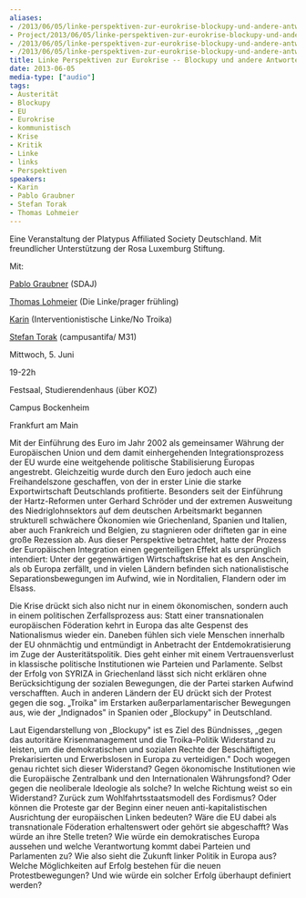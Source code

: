 ```yaml
---
aliases:
- /2013/06/05/linke-perspektiven-zur-eurokrise-blockupy-und-andere-antworten
- Project/2013/06/05/linke-perspektiven-zur-eurokrise-blockupy-und-andere-antworten-podiumsdiskussion
- /2013/06/05/linke-perspektiven-zur-eurokrise-blockupy-und-andere-antworten-podiumsdiskussion
- /2013/06/05/linke-perspektiven-zur-eurokrise-blockupy-und-andere-antworten-podiumsdiskussion
title: Linke Perspektiven zur Eurokrise -- Blockupy und andere Antworten
date: 2013-06-05
media-type: ["audio"]
tags:
- Austerität
- Blockupy
- EU
- Eurokrise
- kommunistisch
- Krise
- Kritik
- Linke
- links
- Perspektiven
speakers:
- Karin
- Pablo Graubner
- Stefan Torak
- Thomas Lohmeier
---
```


Eine Veranstaltung der Platypus Affiliated Society Deutschland. Mit freundlicher Unterstützung der Rosa Luxemburg Stiftung.

Mit:

[Pablo Graubner](/authors/pablo-graubner/) (SDAJ)

[Thomas Lohmeier](/authors/thomas-lohmeier/) (Die Linke/prager frühling)

[Karin](/authors/karin/) (Interventionistische Linke/No Troika)

[Stefan Torak](/authors/stefan-torak/) (campusantifa/ M31)

Mittwoch, 5. Juni

19-22h

Festsaal, Studierendenhaus (über KOZ)

Campus Bockenheim

Frankfurt am Main

Mit der Einführung des Euro im Jahr 2002 als gemeinsamer Währung der Europäischen Union und dem damit einhergehenden Integrationsprozess der EU wurde eine weitgehende politische Stabilisierung Europas angestrebt. Gleichzeitig wurde durch den Euro jedoch auch eine Freihandelszone geschaffen, von der in erster Linie die starke Exportwirtschaft Deutschlands profitierte. Besonders seit der Einführung der Hartz-Reformen unter Gerhard Schröder und der extremen Ausweitung des Niedriglohnsektors auf dem deutschen Arbeitsmarkt begannen strukturell schwächere Ökonomien wie Griechenland, Spanien und Italien, aber auch Frankreich und Belgien, zu stagnieren oder drifteten gar in eine große Rezession ab. Aus dieser Perspektive betrachtet, hatte der Prozess der Europäischen Integration einen gegenteiligen Effekt als ursprünglich intendiert: Unter der gegenwärtigen Wirtschaftskrise hat es den Anschein, als ob Europa zerfällt, und in vielen Ländern befinden sich nationalistische Separationsbewegungen im Aufwind, wie in Norditalien, Flandern oder im Elsass.

Die Krise drückt sich also nicht nur in einem ökonomischen, sondern auch in einem politischen Zerfallsprozess aus: Statt einer transnationalen europäischen Föderation kehrt in Europa das alte Gespenst des Nationalismus wieder ein. Daneben fühlen sich viele Menschen innerhalb der EU ohnmächtig und entmündigt in Anbetracht der Entdemokratisierung im Zuge der Austeritätspolitik. Dies geht einher mit einem Vertrauensverlust in klassische politische Institutionen wie Parteien und Parlamente. Selbst der Erfolg von SYRIZA in Griechenland lässt sich nicht erklären ohne Berücksichtigung der sozialen Bewegungen, die der Partei starken Aufwind verschafften. Auch in anderen Ländern der EU drückt sich der Protest gegen die sog. „Troika" im Erstarken außerparlamentarischer Bewegungen aus, wie der „Indignados" in Spanien oder „Blockupy" in Deutschland.

Laut Eigendarstellung von „Blockupy" ist es Ziel des Bündnisses, „gegen das autoritäre Krisenmanagement und die Troika-Politik Widerstand zu leisten, um die demokratischen und sozialen Rechte der Beschäftigten, Prekarisierten und Erwerbslosen in Europa zu verteidigen." Doch wogegen genau richtet sich dieser Widerstand? Gegen ökonomische Institutionen wie die Europäische Zentralbank und den Internationalen Währungsfond? Oder gegen die neoliberale Ideologie als solche? In welche Richtung weist so ein Widerstand? Zurück zum Wohlfahrtsstaatsmodell des Fordismus? Oder können die Proteste gar der Beginn einer neuen anti-kapitalistischen Ausrichtung der europäischen Linken bedeuten? Wäre die EU dabei als transnationale Föderation erhaltenswert oder gehört sie abgeschafft? Was würde an ihre Stelle treten? Wie würde ein demokratisches Europa aussehen und welche Verantwortung kommt dabei Parteien und Parlamenten zu? Wie also sieht die Zukunft linker Politik in Europa aus? Welche Möglichkeiten auf Erfolg bestehen für die neuen Protestbewegungen? Und wie würde ein solcher Erfolg überhaupt definiert werden?

